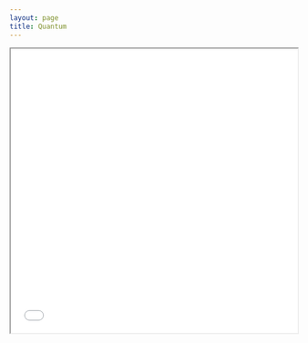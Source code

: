 ```yaml
---
layout: page
title: Quantum
---
```


<iframe src="./quantum.pdf#toolbar=0" width="100%" height="500pxs">
</iframe>
